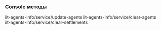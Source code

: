 ### Console методы

iit-agents-info/service/update-agents
iit-agents-info/service/clear-agents
iit-agents-info/service/clear-settlements